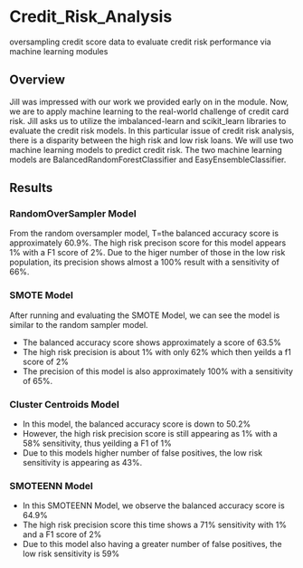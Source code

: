 # Credit_Risk_Analysis
oversampling credit score data to evaluate credit risk performance via machine learning modules

## Overview

Jill was impressed with our work we provided early on in the module. Now, we are to apply machine learning to the real-world challenge of credit card risk. Jill asks us to utilize the imbalanced-learn and scikit_learn libraries to evaluate the credit risk models. In this particular issue of credit risk analysis, there is a disparity between the high risk and low risk loans. We will use two machine learning models to predict credit risk. The two machine learning models are BalancedRandomForestClassifier and EasyEnsembleClassifier.

## Results

### RandomOverSampler Model


From the random oversampler model, T=the balanced accuracy score is approximately 60.9%. The high risk precison score for this model appears 1% with a F1 score of 2%. Due to the higer number of those in the low risk population, its precision shows almost a 100% result with a sensitivity of 66%.

### SMOTE Model
 
After running and evaluating the SMOTE Model, we can see the model is similar to the random sampler model.
- The balanced accuracy score shows approximately a score of 63.5% 
- The high risk precision is about 1% with only 62% which then yeilds a f1 score of 2%
- The precision of this model is also approximately 100% with a sensitivity of 65%.

### Cluster Centroids Model

- In this model, the balanced accuracy score is down to 50.2%
- However, the high risk precision score is still appearing as 1% with a 58% sensitivity, thus yeilding a F1 of 1%
- Due to this models higher number of false positives, the low risk sensitivity is appearing as 43%.

### SMOTEENN Model

- In this SMOTEENN Model, we observe the balanced accuracy score is 64.9%
- The high risk precision score this time shows a 71% sensitivity with 1% and a F1 score of 2%
- Due to this model also having a greater number of false positives, the low risk sensitivity is 59%
